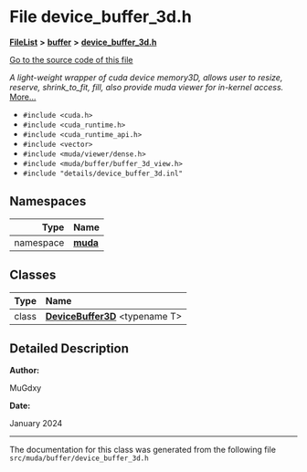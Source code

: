 

# File device\_buffer\_3d.h



[**FileList**](files.md) **>** [**buffer**](dir_9b44f68c181db0b11e9502e462454d05.md) **>** [**device\_buffer\_3d.h**](device__buffer__3d_8h.md)

[Go to the source code of this file](device__buffer__3d_8h_source.md)

_A light-weight wrapper of cuda device memory3D, allows user to resize, reserve, shrink\_to\_fit, fill, also provide muda viewer for in-kernel access._ [More...](#detailed-description)

* `#include <cuda.h>`
* `#include <cuda_runtime.h>`
* `#include <cuda_runtime_api.h>`
* `#include <vector>`
* `#include <muda/viewer/dense.h>`
* `#include <muda/buffer/buffer_3d_view.h>`
* `#include "details/device_buffer_3d.inl"`













## Namespaces

| Type | Name |
| ---: | :--- |
| namespace | [**muda**](namespacemuda.md) <br> |


## Classes

| Type | Name |
| ---: | :--- |
| class | [**DeviceBuffer3D**](classmuda_1_1_device_buffer3_d.md) &lt;typename T&gt;<br> |


















































## Detailed Description




**Author:**

MuGdxy 




**Date:**

January 2024 





    

------------------------------
The documentation for this class was generated from the following file `src/muda/buffer/device_buffer_3d.h`

